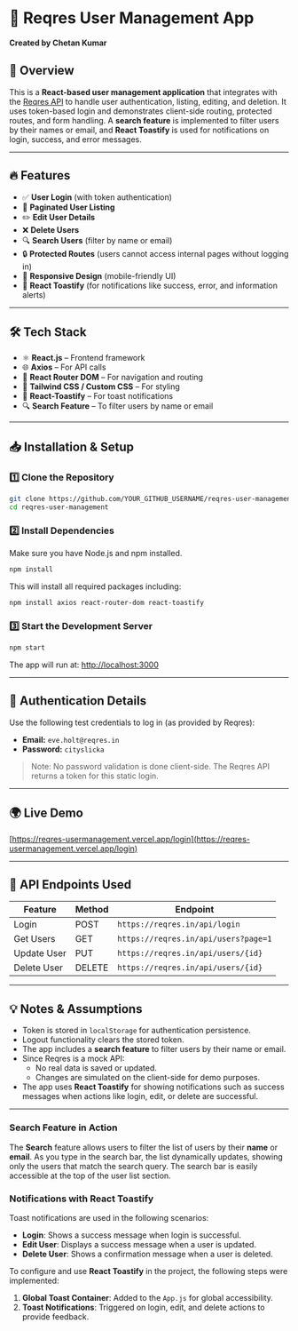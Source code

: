 # 🚀 Reqres User Management App  
**Created by Chetan Kumar**

## 📌 Overview
This is a **React-based user management application** that integrates with the [Reqres API](https://reqres.in/) to handle user authentication, listing, editing, and deletion. It uses token-based login and demonstrates client-side routing, protected routes, and form handling. A **search feature** is implemented to filter users by their names or email, and **React Toastify** is used for notifications on login, success, and error messages.

---

## 🔥 Features

- ✅ **User Login** (with token authentication)
- 📄 **Paginated User Listing**
- ✏️ **Edit User Details**
- ❌ **Delete Users**
- 🔍 **Search Users** (filter by name or email)
- 🔒 **Protected Routes** (users cannot access internal pages without logging in)
- 📱 **Responsive Design** (mobile-friendly UI)
- 🔔 **React Toastify** (for notifications like success, error, and information alerts)

---

## 🛠️ Tech Stack

- ⚛️ **React.js** – Frontend framework
- 🌐 **Axios** – For API calls
- 🔁 **React Router DOM** – For navigation and routing
- 🎨 **Tailwind CSS / Custom CSS** – For styling
- 🔔 **React-Toastify** – For toast notifications
- 🔍 **Search Feature** – To filter users by name or email

---

## 📥 Installation & Setup

### 1️⃣ Clone the Repository
```bash
git clone https://github.com/YOUR_GITHUB_USERNAME/reqres-user-management.git
cd reqres-user-management
```

### 2️⃣ Install Dependencies
Make sure you have Node.js and npm installed.

```bash
npm install
```

This will install all required packages including:

```bash
npm install axios react-router-dom react-toastify
```

### 3️⃣ Start the Development Server
```bash
npm start
```

The app will run at: [http://localhost:3000](http://localhost:3000)

---

## 🔐 Authentication Details

Use the following test credentials to log in (as provided by Reqres):

- **Email:** `eve.holt@reqres.in`  
- **Password:** `cityslicka`

> Note: No password validation is done client-side. The Reqres API returns a token for this static login.

---

## 🌍 Live Demo 

[https://reqres-usermanagement.vercel.app/login](https://reqres-usermanagement.vercel.app/login)

---

## 📡 API Endpoints Used

| Feature         | Method | Endpoint                                  |
|-----------------|--------|-------------------------------------------|
| Login           | POST   | `https://reqres.in/api/login`             |
| Get Users       | GET    | `https://reqres.in/api/users?page=1`      |
| Update User     | PUT    | `https://reqres.in/api/users/{id}`        |
| Delete User     | DELETE | `https://reqres.in/api/users/{id}`        |

---

## 💡 Notes & Assumptions

- Token is stored in `localStorage` for authentication persistence.
- Logout functionality clears the stored token.
- The app includes a **search feature** to filter users by their name or email.
- Since Reqres is a mock API:
  - No real data is saved or updated.
  - Changes are simulated on the client-side for demo purposes.
- The app uses **React Toastify** for showing notifications such as success messages when actions like login, edit, or delete are successful.

---



### Search Feature in Action
The **Search** feature allows users to filter the list of users by their **name** or **email**. As you type in the search bar, the list dynamically updates, showing only the users that match the search query. The search bar is easily accessible at the top of the user list section.

### Notifications with React Toastify
Toast notifications are used in the following scenarios:
- **Login**: Shows a success message when login is successful.
- **Edit User**: Displays a success message when a user is updated.
- **Delete User**: Shows a confirmation message when a user is deleted.

To configure and use **React Toastify** in the project, the following steps were implemented:
1. **Global Toast Container**: Added to the `App.js` for global accessibility.
2. **Toast Notifications**: Triggered on login, edit, and delete actions to provide feedback.



